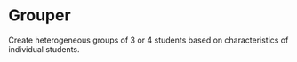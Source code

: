 # Grouper
 Create heterogeneous groups of 3 or 4 students based on characteristics of individual students.
